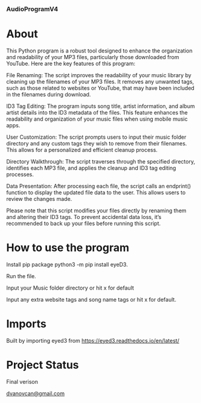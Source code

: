    ### AudioProgramV4

# About
This Python program is a robust tool designed to enhance the organization and readability of your MP3 files, particularly those downloaded from YouTube. Here are the key features of this program:

File Renaming: The script improves the readability of your music library by cleaning up the filenames of your MP3 files. It removes any unwanted tags, such as those related to websites or YouTube, that may have been included in the filenames during download.

ID3 Tag Editing: The program inputs song title, artist information, and album artist details into the ID3 metadata of the files. This feature enhances the readability and organization of your music files when using mobile music apps.

User Customization: The script prompts users to input their music folder directory and any custom tags they wish to remove from their filenames. This allows for a personalized and efficient cleanup process.

Directory Walkthrough: The script traverses through the specified directory, identifies each MP3 file, and applies the cleanup and ID3 tag editing processes.

Data Presentation: After processing each file, the script calls an endprint() function to display the updated file data to the user. This allows users to review the changes made.

Please note that this script modifies your files directly by renaming them and altering their ID3 tags. To prevent accidental data loss, it’s recommended to back up your files before running this script.

# How to use the program
Install pip package   python3 -m pip install eyeD3. 

Run the file. 

Input your Music folder directory or hit x for default 

Input any extra website tags and song name tags or hit x for default.

# Imports
Built by importing eyed3 from https://eyed3.readthedocs.io/en/latest/


# Project Status
Final verison

dvanovcan@gmail.com

